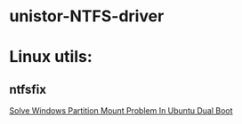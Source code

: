 # unistor-NTFS-driver

# Linux utils:
## ntfsfix
[Solve Windows Partition Mount Problem In Ubuntu Dual Boot](https://itsfoss.com/solve-ntfs-mount-problem-ubuntu-windows-8-dual-boot/)
